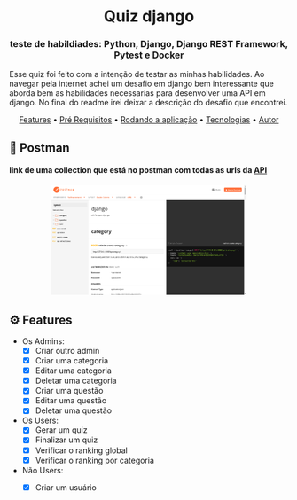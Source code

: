 <h1 align="center">Quiz django</h1>
<h3 align="center">teste de habildiades: Python, Django, Django REST Framework, Pytest e Docker</h3>

<p >Esse quiz foi feito com a intenção de testar as minhas habilidades. Ao navegar pela internet achei um desafio em django
bem interessante que aborda bem as habilidades necessarias para  desenvolver uma API em django.
No final do readme irei deixar a descrição do desafio que encontrei.
</p>

<p align="center">
 <a href="#features">Features</a> •
 <a href="#pré-requisitos">Pré Requisitos</a> •
 <a href="#rodando-o-mobile">Rodando a aplicação</a> •
 <a href="#tecnologias">Tecnologias</a> •
 <a href="#autor">Autor</a>
</p>

## 📩 Postman
#### link de uma collection que está no postman com todas as urls da [API](https://documenter.getpostman.com/view/20832166/UyxdKp8P)
<p align="center">
 <img src="https://github.com/Hernandes-Silva/desafio--django/blob/master/github/postman.png" height='70%' width='70%'>
 
</p>

## ⚙️ Features

- Os Admins:
   - [x] Criar outro admin
   - [x] Criar uma categoria
   - [X] Editar uma categoria
   - [x] Deletar uma categoria
   - [x] Criar uma questão
   - [X] Editar uma questão
   - [x] Deletar uma questão
- Os Users:
   - [x] Gerar um quiz
   - [x] Finalizar um quiz
   - [X] Verificar o ranking global
   - [x] Verificar o ranking por categoria
- Não Users:
  - [x] Criar um usuário

